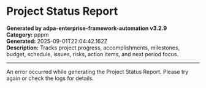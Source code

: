 # Project Status Report

**Generated by adpa-enterprise-framework-automation v3.2.9**  
**Category:** pppm  
**Generated:** 2025-09-01T22:04:42.162Z  
**Description:** Tracks project progress, accomplishments, milestones, budget, schedule, issues, risks, action items, and next period focus.

---

An error occurred while generating the Project Status Report. Please try again or check the logs for details.